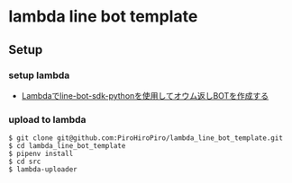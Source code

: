 # lambda line bot template

## Setup
### setup lambda
- [Lambdaでline-bot-sdk-pythonを使用してオウム返しBOTを作成する](https://qiita.com/konikoni428/items/fd1ab5993bc5526726bb)

### upload to lambda
```
$ git clone git@github.com:PiroHiroPiro/lambda_line_bot_template.git
$ cd lambda_line_bot_template
$ pipenv install
$ cd src
$ lambda-uploader
```
